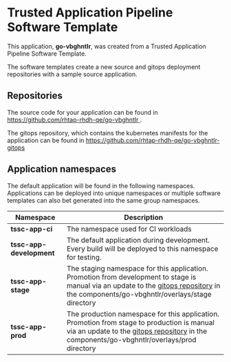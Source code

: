 # Trusted Application Pipeline Software Template

This application, **go-vbghntlr**, was created from a Trusted Application Pipeline Software Template.

The software templates create a new source and gitops deployment repositories with a sample source application. 

## Repositories

The source code for your application can be found in [https://github.com/rhtap-rhdh-qe/go-vbghntlr ](https://github.com/rhtap-rhdh-qe/go-vbghntlr ).
 
The gitops repository, which contains the kubernetes manifests for the application can be found in 
[https://github.com/rhtap-rhdh-qe/go-vbghntlr-gitops ](https://github.com/rhtap-rhdh-qe/go-vbghntlr-gitops ) 

## Application namespaces 

The default application will be found in the following namespaces. Applications can be deployed into unique namespaces or multiple software templates can also bet generated into the same group namespaces.  

|  Namespace   |  Description   |  
| -------- | -------- |
| **tssc-app-ci** | The namespace used for CI workloads |
| **tssc-app-development** | The default application during development. Every build will be deployed to this namespace for testing. |
| **tssc-app-stage** | The staging namespace for this application. Promotion from development to stage is manual via an update to the [gitops repository](https://github.com/rhtap-rhdh-qe/go-vbghntlr-gitops ) in the components/go-vbghntlr/overlays/stage directory |
| **tssc-app-prod** | The production namespace for this application. Promotion from stage to production is manual via an update to the [gitops repository](https://github.com/rhtap-rhdh-qe/go-vbghntlr-gitops ) in the components/go-vbghntlr/overlays/prod directory |